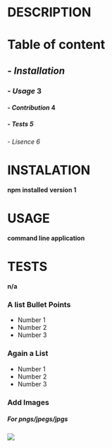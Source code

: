 # DESCRIPTION

# **Table of content**

## - _Installation_
### - _Usage_ 3
#### - _Contribution_ 4
##### - _Tests_ 5
###### - _Lisence_ 6

 # INSTALATION
 **npm installed**
 **version 1**

 # USAGE
 **command line application**

 # TESTS
 **n/a**

### A list Bullet Points
* Number 1
* Number 2
* Number 3

### Again a List
- Number 1
- Number 2
- Number 3

### Add Images  

##### For pngs/jpegs/jpgs

<img src="![SoExcited~GIF](https://github.com/Reggy5001/editREADME/assets/150903197/56fda4d9-ded7-4642-9ccd-540173f1a167)
">
